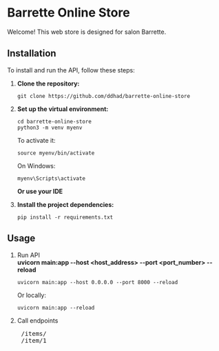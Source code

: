 # Barrette Online Store

Welcome! This web store is designed for salon Barrette.

## Installation

To install and run the API, follow these steps:

1. **Clone the repository:**
    ```shell
    git clone https://github.com/ddhad/barrette-online-store
    ```

2. **Set up the virtual environment:**
    ```shell
    cd barrette-online-store
    python3 -m venv myenv
    ```
    To activate it:
    ```shell
    source myenv/bin/activate
    ```
    On Windows:
    ```shell
    myenv\Scripts\activate
    ```
    **Or use your IDE**
3. **Install the project dependencies:**
    ```shell
    pip install -r requirements.txt
    ```

## Usage

1. Run API  
    **uvicorn main:app --host <host_address> --port <port_number> --reload**  
    ```shell
    uvicorn main:app --host 0.0.0.0 --port 8000 --reload
    ```
    Or locally:
    ```shell
    uvicorn main:app --reload
    ```  
2. Call endpoints  
    <pre>
    /items/
    /item/1
